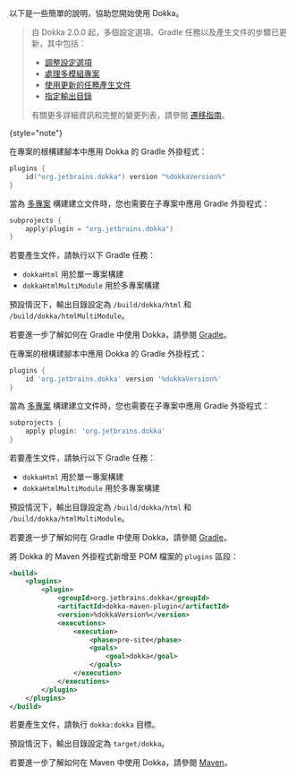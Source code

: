 [//]: # (title: Dokka 入門)

以下是一些簡單的說明，協助您開始使用 Dokka。

<tabs group="build-script">
<tab title="Gradle Kotlin DSL" group-key="kotlin">

> 自 Dokka 2.0.0 起，多個設定選項、Gradle 任務以及產生文件的步驟已更新，其中包括：
>
> * [調整設定選項](dokka-migration.md#adjust-configuration-options)
> * [處理多模組專案](dokka-migration.md#share-dokka-configuration-across-modules)
> * [使用更新的任務產生文件](dokka-migration.md#generate-documentation-with-the-updated-task)
> * [指定輸出目錄](dokka-migration.md#output-directory)
>
> 有關更多詳細資訊和完整的變更列表，請參閱 [遷移指南](dokka-migration.md)。
>
{style="note"}

在專案的根構建腳本中應用 Dokka 的 Gradle 外掛程式：

```kotlin
plugins {
    id("org.jetbrains.dokka") version "%dokkaVersion%"
}
```

當為 [多專案](https://docs.gradle.org/current/userguide/multi_project_builds.html) 構建建立文件時，您也需要在子專案中應用 Gradle 外掛程式：

```kotlin
subprojects {
    apply(plugin = "org.jetbrains.dokka")
}
```

若要產生文件，請執行以下 Gradle 任務：

* `dokkaHtml` 用於單一專案構建
* `dokkaHtmlMultiModule` 用於多專案構建

預設情況下，輸出目錄設定為 `/build/dokka/html` 和 `/build/dokka/htmlMultiModule`。

若要進一步了解如何在 Gradle 中使用 Dokka，請參閱 [Gradle](dokka-gradle.md)。

</tab>
<tab title="Gradle Groovy DSL" group-key="groovy">

在專案的根構建腳本中應用 Dokka 的 Gradle 外掛程式：

```groovy
plugins {
    id 'org.jetbrains.dokka' version '%dokkaVersion%'
}
```

當為 [多專案](https://docs.gradle.org/current/userguide/multi_project_builds.html) 構建建立文件時，您也需要在子專案中應用 Gradle 外掛程式：

```groovy
subprojects {
    apply plugin: 'org.jetbrains.dokka'
}
```

若要產生文件，請執行以下 Gradle 任務：

* `dokkaHtml` 用於單一專案構建
* `dokkaHtmlMultiModule` 用於多專案構建

預設情況下，輸出目錄設定為 `/build/dokka/html` 和 `/build/dokka/htmlMultiModule`。

若要進一步了解如何在 Gradle 中使用 Dokka，請參閱 [Gradle](dokka-gradle.md)。

</tab>
<tab title="Maven" group-key="mvn">

將 Dokka 的 Maven 外掛程式新增至 POM 檔案的 `plugins` 區段：

```xml
<build>
    <plugins>
        <plugin>
            <groupId>org.jetbrains.dokka</groupId>
            <artifactId>dokka-maven-plugin</artifactId>
            <version>%dokkaVersion%</version>
            <executions>
                <execution>
                    <phase>pre-site</phase>
                    <goals>
                        <goal>dokka</goal>
                    </goals>
                </execution>
            </executions>
        </plugin>
    </plugins>
</build>
```

若要產生文件，請執行 `dokka:dokka` 目標。

預設情況下，輸出目錄設定為 `target/dokka`。

若要進一步了解如何在 Maven 中使用 Dokka，請參閱 [Maven](dokka-maven.md)。

</tab>
</tabs>